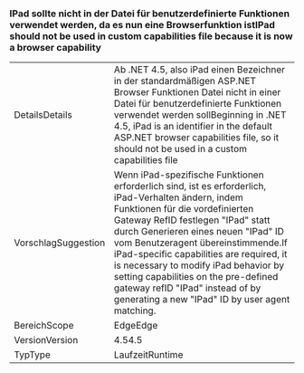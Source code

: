 ### <a name="ipad-should-not-be-used-in-custom-capabilities-file-because-it-is-now-a-browser-capability"></a><span data-ttu-id="52b5e-101">IPad sollte nicht in der Datei für benutzerdefinierte Funktionen verwendet werden, da es nun eine Browserfunktion ist</span><span class="sxs-lookup"><span data-stu-id="52b5e-101">IPad should not be used in custom capabilities file because it is now a browser capability</span></span>

|   |   |
|---|---|
|<span data-ttu-id="52b5e-102">Details</span><span class="sxs-lookup"><span data-stu-id="52b5e-102">Details</span></span>|<span data-ttu-id="52b5e-103">Ab .NET 4.5, also iPad einen Bezeichner in der standardmäßigen ASP.NET Browser Funktionen Datei nicht in einer Datei für benutzerdefinierte Funktionen verwendet werden soll</span><span class="sxs-lookup"><span data-stu-id="52b5e-103">Beginning in .NET 4.5, iPad is an identifier in the default ASP.NET browser capabilities file, so it should not be used in a custom capabilities file</span></span>|
|<span data-ttu-id="52b5e-104">Vorschlag</span><span class="sxs-lookup"><span data-stu-id="52b5e-104">Suggestion</span></span>|<span data-ttu-id="52b5e-105">Wenn iPad-spezifische Funktionen erforderlich sind, ist es erforderlich, iPad-Verhalten ändern, indem Funktionen für die vordefinierten Gateway RefID festlegen &quot;IPad&quot; statt durch Generieren eines neuen &quot;IPad&quot; ID vom Benutzeragent übereinstimmende.</span><span class="sxs-lookup"><span data-stu-id="52b5e-105">If iPad-specific capabilities are required, it is necessary to modify iPad behavior by setting capabilities on the pre-defined gateway refID &quot;IPad&quot; instead of by generating a new &quot;IPad&quot; ID by user agent matching.</span></span>|
|<span data-ttu-id="52b5e-106">Bereich</span><span class="sxs-lookup"><span data-stu-id="52b5e-106">Scope</span></span>|<span data-ttu-id="52b5e-107">Edge</span><span class="sxs-lookup"><span data-stu-id="52b5e-107">Edge</span></span>|
|<span data-ttu-id="52b5e-108">Version</span><span class="sxs-lookup"><span data-stu-id="52b5e-108">Version</span></span>|<span data-ttu-id="52b5e-109">4.5</span><span class="sxs-lookup"><span data-stu-id="52b5e-109">4.5</span></span>|
|<span data-ttu-id="52b5e-110">Typ</span><span class="sxs-lookup"><span data-stu-id="52b5e-110">Type</span></span>|<span data-ttu-id="52b5e-111">Laufzeit</span><span class="sxs-lookup"><span data-stu-id="52b5e-111">Runtime</span></span>|

